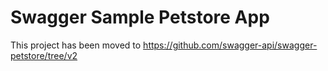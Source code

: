 # Swagger Sample Petstore App

This project has been moved to https://github.com/swagger-api/swagger-petstore/tree/v2

